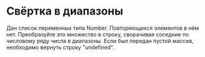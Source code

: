 # Свёртка в диапазоны
Дан список переменных типа Number. Повторяющихся элементов в нём нет. Преобразуйте это множество в строку, сворачивая соседние по числовому ряду числа в диапазоны. Если был передан пустой массив, необходимо вернуть строку "undefined".
